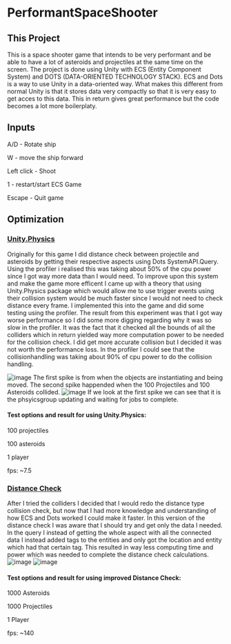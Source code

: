 # PerformantSpaceShooter
## This Project

This is a space shooter game that intends to be very performant and be able to have a lot of asteroids and projectiles at the same time on the screen. The project is done using Unity with ECS (Entity Component System) and DOTS (DATA-ORIENTED TECHNOLOGY STACK). ECS and Dots is a way to use Unity in a data-oriented way. What makes this different from normal Unity is that it stores data very compactly so that it is very easy to get acces to this data. This in return gives great performance but the code becomes a lot more boilerplaty.

## Inputs

A/D - Rotate ship

W - move the ship forward

Left click - Shoot

1 - restart/start ECS Game

Escape - Quit game

## Optimization

### [Unity.Physics]([https://link-url-here.org](https://github.com/ChristianBackstrom/PerformantSpaceShooter/releases/tag/v0.5.1))
Originally for this game I did distance check between projectile and asteroids by getting their respective aspects using Dots SystemAPI.Query. Using the profiler i realised this was taking about 50% of the cpu power since I got way more data than I would need. To improve upon this system and make the game more efficent I came up with a theory that using Unity.Physics package which would allow me to use trigger events using their collision system would be much faster since I would not need to check distance every frame. I implemented this into the game and did some testing using the profiler. The result from this experiment was that I got way worse performance so I did some more digging regarding why it was so slow in the profiler. It was the fact that it checked all the bounds of all the colliders which in return yielded way more computation power to be needed for the collision check. I did get more accurate collision but I decided it was not worth the performance loss. In the profiler I could see that the collisionhandling was taking about 90% of cpu power to do the collision handling.

![image](https://github.com/ChristianBackstrom/PerformantSpaceShooter/assets/54669344/f23526c5-8f3b-4248-8a57-22c3bd04e871)
The first spike is from when the objects are instantiating and being moved. The second spike happended when the 100 Projectiles and 100 Asteroids collided. 
![image](https://github.com/ChristianBackstrom/PerformantSpaceShooter/assets/54669344/37cb846e-4faa-4e37-bfc5-9eb0bfdec015)
If we look at the first spike we can see that it is the phsyicsgroup updating and waiting for jobs to complete.

#### Test options and result for using Unity.Physics:

100 projectiles

100 asteroids

1 player

fps: ~7.5

### [Distance Check]([https://link-url-here.org](https://github.com/ChristianBackstrom/PerformantSpaceShooter/releases/tag/v0.5.2))
After I tried the colliders I decided that I would redo the distance type collision check, but now that I had more knowledge and understanding of how ECS and Dots worked I could make it faster. In this version of the distance check I was aware that I should try and get only the data I needed. In the query I instead of getting the whole aspect with all the connected data I instead added tags to the entities and only got the location and entity which had that certain tag. This resulted in way less computing time and power which was needed to complete the distance check calculations.
![image](https://github.com/ChristianBackstrom/PerformantSpaceShooter/assets/54669344/0c1d4d26-9ace-4e4d-8eb4-c404bc796ad9)
![image](https://github.com/ChristianBackstrom/PerformantSpaceShooter/assets/54669344/7423cd03-27df-4067-b8b8-d61b973331b1)


#### Test options and result for using improved Distance Check:

1000 Asteroids

1000 Projectiles

1 Player

fps: ~140
